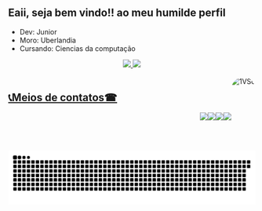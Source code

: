 ## Eaii, seja bem vindo!! ao meu humilde perfil

- Dev: Junior
- Moro: Uberlandia                                    
- Cursando: Ciencias da computação

<div align="center">
  <a href="https://github.com/rafaballerini">
  <img height="130em" src="https://github-readme-stats.vercel.app/api?username=P4ndda&show_icons=true&theme=darky&include_all_commits=true&count_private=true"/>
  <img height="130em" src="https://github-readme-stats.vercel.app/api/top-langs/?username=P4ndda&layout=compact&langs_count=7&theme=dy"/>
</div>
<div style="display: inline_block"><br>

  <img align="right" alt="1VSo" height="150" style="border-radius:50px;" src="https://user-images.githubusercontent.com/96143899/146253288-a77db2e6-c7f7-49e1-a48e-37873cb8fbdb.gif">
</div>
  
  ## 📞Meios de contatos☎
><a href="https://discord.gg/wagxzStdcR" target="_blank"><img align="right" src="https://user-images.githubusercontent.com/96143899/152898284-95ccd151-7262-4718-833f-84db0a86b35c.png" target="_blank"></a> 
  ><a href = "mailto:ppedroadas@gmail.com"><img align="right" src="https://user-images.githubusercontent.com/96143899/152898299-df9a27a7-666b-4a38-87b7-337ce4275a3e.png"></a>
  ><a href="https://www.linkedin.com/in/pedro-augusto-19a3a4231/" target="_blank"><img align="right" src="https://user-images.githubusercontent.com/96143899/153294539-de7b47c7-8a5c-48ca-a064-ec4a7d583654.png" target="_blank"></a>
  ><a href="https://instagram.com/pedroo_agst" target="_blank"><img align="right" src="https://user-images.githubusercontent.com/96143899/152898105-e957f0d5-c6b2-4c4a-af31-2bb47cbecb74.png" target="_blank"></a>


 
 
  ![Snake animation](https://github.com/P4ndda/P4ndda/blob/output/github-contribution-grid-snake.svg)
 
